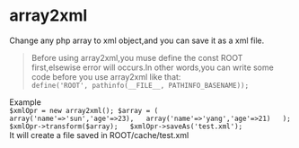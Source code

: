 array2xml
=========

Change any php array to xml object,and you can save it as a xml file.	 
> Before using array2xml,you muse define the const ROOT first,elsewise error will occurs.In other words,you can write some code before you use array2xml like that:  
`define('ROOT', pathinfo(__FILE__, PATHINFO_BASENAME));`  
   
Example    
`$xmlOpr = new array2xml();
$array = (  
    array('name'=>'sun','age'=>23),  
    array('name'=>'yang','age'=>21)  
);  
$xmlOpr->transform($array);  
$xmlOpr->saveAs('test.xml');`  
It will create a file saved in ROOT/cache/test.xml


